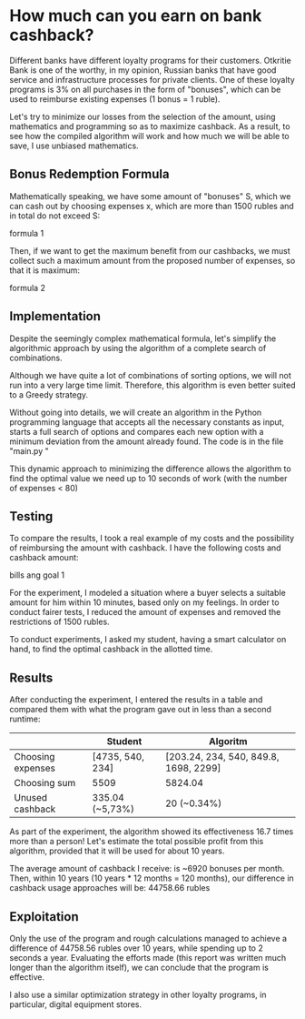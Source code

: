 # How much can you earn on bank cashback?

Different banks have different loyalty programs for their customers. Otkritie Bank is one of the worthy, in my opinion, Russian banks that have good service and infrastructure processes for private clients. One of these loyalty programs is 3% on all purchases in the form of "bonuses", which can be used to reimburse existing expenses (1 bonus = 1 ruble).

Let's try to minimize our losses from the selection of the amount, using mathematics and programming so as to maximize cashback. As a result, to see how the compiled algorithm will work and how much we will be able to save, I use unbiased mathematics.

## Bonus Redemption Formula

Mathematically speaking, we have some amount of "bonuses" S, which we can cash out by choosing expenses x, which are more than 1500 rubles and in total do not exceed S:

formula 1

Then, if we want to get the maximum benefit from our cashbacks, we must collect such a maximum amount from the proposed number of expenses, so that it is maximum:

formula 2

## Implementation

Despite the seemingly complex mathematical formula, let's simplify the algorithmic approach by using the algorithm of a complete search of combinations.

Although we have quite a lot of combinations of sorting options, we will not run into a very large time limit. Therefore, this algorithm is even better suited to a Greedy strategy.

Without going into details, we will create an algorithm in the Python programming language that accepts all the necessary constants as input, starts a full search of options and compares each new option with a minimum deviation from the amount already found. The code is in the file "main.py "

This dynamic approach to minimizing the difference allows the algorithm to find the optimal value we need up to 10 seconds of work (with the number of expenses < 80)

## Testing

To compare the results, I took a real example of my costs and the possibility of reimbursing the amount with cashback. I have the following costs and cashback amount:

bills ang goal 1

For the experiment, I modeled a situation where a buyer selects a suitable amount for him within 10 minutes, based only on my feelings. In order to conduct fairer tests, I reduced the amount of expenses and removed the restrictions of 1500 rubles.

To conduct experiments, I asked my student, having a smart calculator on hand, to find the optimal cashback in the allotted time.

## Results

After conducting the experiment, I entered the results in a table and compared them with what the program gave out in less than a second runtime:

|                     | Student                     | Algoritm                                    |
| --------------------| --------------------------- | ------------------------------------------- |
| Choosing  expenses  | [4735, 540, 234]            | [203.24, 234, 540, 849.8, 1698, 2299]       |
| Choosing  sum       | 5509                        | 5824.04                                     |
| Unused cashback     | 335.04 (~5,73%)             | 20 (~0.34%)                                 |

As part of the experiment, the algorithm showed its effectiveness 16.7 times more than a person! Let's estimate the total possible profit from this algorithm, provided that it will be used for about 10 years.

The average amount of cashback I receive: is ~6920 bonuses per month. Then, within 10 years (10 years * 12 months = 120 months), our difference in cashback usage approaches will be: 44758.66 rubles

## Exploitation

Only the use of the program and rough calculations managed to achieve a difference of 44758.56 rubles over 10 years, while spending up to 2 seconds a year. Evaluating the efforts made (this report was written much longer than the algorithm itself), we can conclude that the program is effective.

I also use a similar optimization strategy in other loyalty programs, in particular, digital equipment stores.


